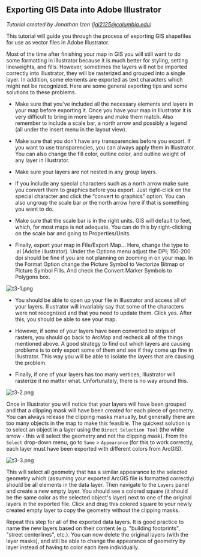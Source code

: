 ## Exporting GIS Data into Adobe Illustrator

*Tutorial created by Jonathan Izen (jai2125@columbia.edu)*

This tutorial will guide you through the process of exporting GIS shapefiles for use as vector files in Adobe Illustrator.

Most of the time after finishing your map in GIS you will still want to do some formatting in Illustrator because it is much better for styling, setting lineweights, and fills. However, sometimes the layers will not be imported correctly into Illustrator, they will be rasterized and grouped into a single layer. In addition, some elements are exported as text characters which might not be recognized. Here are some general exporting tips and some solutions to these problems.

* Make sure that you’ve included all the necessary elements and layers in your map before exporting it. Once you have your map in Illustrator it is very difficult to bring in more layers and make them match. Also remember to include a scale bar, a north arrow and possibly a legend (all under the insert menu in the layout view).

* Make sure that you don’t have any transparencies before you export. If you want to use transparencies, you can always apply them in Illustrator. You can also change the fill color, outline color, and outline weight of any layer in Illustrator.

* Make sure your layers are not nested in any group layers.

* If you include any special characters such as a north arrow make sure you convert them to graphics before you export. Just right-click on the special character and click the “convert to graphics” option. You can also ungroup the scale bar or the north arrow here if that is something you want to do.

* Make sure that the scale bar is in the right units. GIS will default to feet, which, for most maps is not adequate. You can do this by right-clicking on the scale bar and going to Properties/Units.

* Finally, export your map in File/Export Map… Here, change the type to .ai (Adobe Illustrator). Under the Options menu adjust the DPI; 150-200 dpi should be fine if you are not planning on zooming in on your map. In the Format Option change the Picture Symbol to Vectorize Bitmap or Picture Symbol Fills. And check the Convert Marker Symbols to Polygons box.

![t3-1.png](https://github.com/jai2125/gis_tutorials/blob/master/Images/Tutorial_03/t3_1.PNG)

* You should be able to open up your file in Illustrator and access all of your layers. Illustrator will invariably say that some of the characters were not recognized and that you need to update them. Click yes. After this, you should be able to see your map.

* However, if some of your layers have been converted to strips of rasters, you should go back to ArcMap and recheck all of the things mentioned above. A good strategy to find out which layers are causing problems is to only export some of them and see if they come up fine in Illustrator. This way you will be able to isolate the layers that are causing the problem.

* Finally, if one of your layers has too many vertices, Illustrator will rasterize it no matter what. Unfortunately, there is no way around this.

![t3-2.png](https://github.com/jai2125/gis_tutorials/blob/master/Images/Tutorial_03/t3_2.png)

Once in Illustrator you will notice that your layers will have been grouped and that a clipping mask will have been created for each piece of geometry. You can always release the clipping masks manually, but generally there are too many objects in the map to make this feasible. The quickest solution is to select an object in a layer using the `Direct Selection Tool` (the white arrow - this will select the geometry and not the clipping mask). From the `Select` drop-down menu, go to `Same` > `Appearance` (for this to work correctly, each layer must have been exported with different colors from ArcGIS).

![t3-3.png](https://github.com/jai2125/gis_tutorials/blob/master/Images/Tutorial_03/t3_3.PNG)

This will select all geometry that has a similar appearance to the selected geometry which (assuming your exported ArcGIS file is formatted correctly) should be all elements in the data layer. Then navigate to the `Layers` panel and create a new empty layer. You should see a colored square (it should be the same color as the selected object's layer) next to one of the original layers in the exported file. Click and drag this colored square to your newly created empty layer to copy the geometry without the clipping masks.

Repeat this step for all of the exported data layers. It is good practice to name the new layers based on their content (e.g. "building footprints", "street centerlines", etc.). You can now delete the original layers (with the layer masks), and still be able to change the appearance of geometry by layer instead of having to color each item individually.

